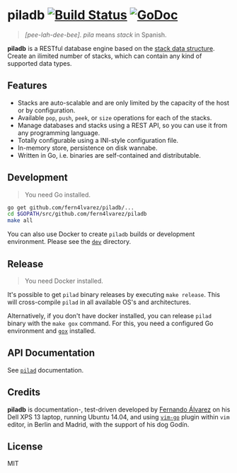 piladb [![Build Status](https://travis-ci.org/fern4lvarez/piladb.svg?branch=master)](https://travis-ci.org/fern4lvarez/piladb) [![GoDoc](https://godoc.org/github.com/fern4lvarez/piladb?status.svg)](https://godoc.org/github.com/fern4lvarez/piladb)
======

> _[pee-lah-dee-bee]_. _pila_ means _stack_ in Spanish.

**piladb** is a RESTful database engine based on the [stack data structure](
https://en.wikipedia.org/wiki/Stack_%28abstract_data_type%29).
Create an ilimited number of stacks, which can contain any kind of supported
data types.

Features
--------

* Stacks are auto-scalable and are only limited by the capacity of the host
  or by configuration.
* Available `pop`, `push`, `peek`, or `size` operations for each of the stacks.
* Manage databases and stacks using a REST API, so you can use it from
  any programming language.
* Totally configurable using a INI-style configuration file.
* In-memory store, persistence on disk wannabe.
* Written in Go, i.e. binaries are self-contained and distributable.

Development
-----------

> You need Go installed.

```bash
go get github.com/fern4lvarez/piladb/...
cd $GOPATH/src/github.com/fern4lvarez/piladb
make all
```

You can also use Docker to create `piladb` builds or development environment.
Please see the [`dev`](dev/) directory.

Release
-------

> You need Docker installed.

It's possible to get `pilad` binary releases by executing `make release`.
This will cross-compile `pilad` in all available OS's and architectures.

Alternatively, if you don't have docker installed, you can release `pilad` binary
with the `make gox` command. For this, you need a configured Go environment and
[`gox`](https://github.com/mitchellh/gox) installed.

API Documentation
-----------------

See [`pilad`](pilad/) documentation.

Credits
-------

**piladb** is documentation-, test-driven developed by [Fernando Álvarez](
http://www.fer.ac) on his Dell XPS 13 laptop, running Ubuntu 14.04, and
using [`vim-go`](https://github.com/fatih/vim-go) plugin within `vim` editor,
in Berlin and Madrid, with the support of his dog Godín.

License
-------

MIT
